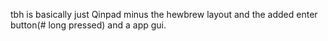 tbh is basically just Qinpad minus the hewbrew layout and the added enter button(# long pressed) and a app gui.
